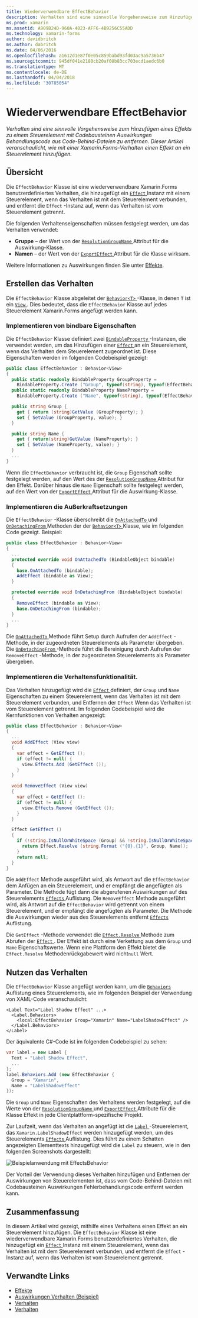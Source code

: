 ```yaml
---
title: Wiederverwendbare EffectBehavior
description: Verhalten sind eine sinnvolle Vorgehensweise zum Hinzufügen eines Effekts zu einem Steuerelement mit Codebausteinen Auswirkungen Behandlungscode aus Code-Behind-Dateien zu entfernen. Dieser Artikel veranschaulicht, wie mit einer Xamarin.Forms-Verhalten einen Effekt an ein Steuerelement hinzufügen.
ms.prod: xamarin
ms.assetid: A909B24D-960A-4023-AFF6-4B9256C55ADD
ms.technology: xamarin-forms
author: davidbritch
ms.author: dabritch
ms.date: 04/06/2016
ms.openlocfilehash: a1612d1e87f0e05c859babd93fd03ac9a5736b47
ms.sourcegitcommit: 945df041e2180cb20af08b83cc703ecd1aedc6b0
ms.translationtype: MT
ms.contentlocale: de-DE
ms.lasthandoff: 04/04/2018
ms.locfileid: "30785054"
---
```

# <a name="reusable-effectbehavior"></a>Wiederverwendbare EffectBehavior

_Verhalten sind eine sinnvolle Vorgehensweise zum Hinzufügen eines Effekts zu einem Steuerelement mit Codebausteinen Auswirkungen Behandlungscode aus Code-Behind-Dateien zu entfernen. Dieser Artikel veranschaulicht, wie mit einer Xamarin.Forms-Verhalten einen Effekt an ein Steuerelement hinzufügen._

## <a name="overview"></a>Übersicht

Die `EffectBehavior` Klasse ist eine wiederverwendbare Xamarin.Forms benutzerdefiniertes Verhalten, die hinzugefügt ein [ `Effect` ](https://developer.xamarin.com/api/type/Xamarin.Forms.Effect/) Instanz mit einem Steuerelement, wenn das Verhalten ist mit dem Steuerelement verbunden, und entfernt die `Effect` -Instanz auf, wenn das Verhalten ist vom Steuerelement getrennt.

Die folgenden Verhaltenseigenschaften müssen festgelegt werden, um das Verhalten verwendet:

- **Gruppe** – der Wert von der [ `ResolutionGroupName` ](https://developer.xamarin.com/api/type/Xamarin.Forms.ResolutionGroupNameAttribute/) Attribut für die Auswirkung-Klasse.
- **Namen** – der Wert von der [ `ExportEffect` ](https://developer.xamarin.com/api/type/Xamarin.Forms.ExportEffectAttribute/) Attribut für die Klasse wirksam.

Weitere Informationen zu Auswirkungen finden Sie unter [Effekte](~/xamarin-forms/app-fundamentals/effects/index.md).

## <a name="creating-the-behavior"></a>Erstellen das Verhalten

Die `EffectBehavior` Klasse abgeleitet der [ `Behavior<T>` ](https://developer.xamarin.com/api/type/Xamarin.Forms.Behavior%3CT%3E/) -Klasse, in denen `T` ist ein [ `View` ](https://developer.xamarin.com/api/type/Xamarin.Forms.View/). Dies bedeutet, dass die `EffectBehavior` Klasse auf jedes Steuerelement Xamarin.Forms angefügt werden kann.

### <a name="implementing-bindable-properties"></a>Implementieren von bindbare Eigenschaften

Die `EffectBehavior` Klasse definiert zwei [ `BindableProperty` ](https://developer.xamarin.com/api/type/Xamarin.Forms.BindableProperty/) -Instanzen, die verwendet werden, um das Hinzufügen einer [ `Effect` ](https://developer.xamarin.com/api/type/Xamarin.Forms.Effect/) an ein Steuerelement, wenn das Verhalten dem Steuerelement zugeordnet ist. Diese Eigenschaften werden im folgenden Codebeispiel gezeigt:

```csharp
public class EffectBehavior : Behavior<View>
{
  public static readonly BindableProperty GroupProperty =
    BindableProperty.Create ("Group", typeof(string), typeof(EffectBehavior), null);
  public static readonly BindableProperty NameProperty =
    BindableProperty.Create ("Name", typeof(string), typeof(EffectBehavior), null);

  public string Group {
    get { return (string)GetValue (GroupProperty); }
    set { SetValue (GroupProperty, value); }
  }

  public string Name {
    get { return(string)GetValue (NameProperty); }
    set { SetValue (NameProperty, value); }
  }
  ...
}
```

Wenn die `EffectBehavior` verbraucht ist, die `Group` Eigenschaft sollte festgelegt werden, auf den Wert des der [ `ResolutionGroupName` ](https://developer.xamarin.com/api/type/Xamarin.Forms.ResolutionGroupNameAttribute/) Attribut für den Effekt. Darüber hinaus die `Name` Eigenschaft sollte festgelegt werden, auf den Wert von der [ `ExportEffect` ](https://developer.xamarin.com/api/type/Xamarin.Forms.ExportEffectAttribute/) Attribut für die Auswirkung-Klasse.

### <a name="implementing-the-overrides"></a>Implementieren die Außerkraftsetzungen

Die `EffectBehavior` -Klasse überschreibt die [ `OnAttachedTo` ](https://developer.xamarin.com/api/member/Xamarin.Forms.Behavior%3CT%3E.OnAttachedTo/p/Xamarin.Forms.BindableObject/) und [ `OnDetachingFrom` ](https://developer.xamarin.com/api/member/Xamarin.Forms.Behavior%3CT%3E.OnDetachingFrom/p/Xamarin.Forms.BindableObject/) Methoden der der [ `Behavior<T>` ](https://developer.xamarin.com/api/type/Xamarin.Forms.Behavior%3CT%3E/) Klasse, wie im folgenden Code gezeigt. Beispiel:

```csharp
public class EffectBehavior : Behavior<View>
{
  ...
  protected override void OnAttachedTo (BindableObject bindable)
  {
    base.OnAttachedTo (bindable);
    AddEffect (bindable as View);
  }

  protected override void OnDetachingFrom (BindableObject bindable)
  {
    RemoveEffect (bindable as View);
    base.OnDetachingFrom (bindable);
  }
  ...
}
```

Die [ `OnAttachedTo` ](https://developer.xamarin.com/api/member/Xamarin.Forms.Behavior%3CT%3E.OnAttachedTo/p/Xamarin.Forms.BindableObject/) Methode führt Setup durch Aufrufen der `AddEffect` -Methode, in der zugeordneten Steuerelements als Parameter übergeben. Die [ `OnDetachingFrom` ](https://developer.xamarin.com/api/member/Xamarin.Forms.Behavior%3CT%3E.OnDetachingFrom/p/Xamarin.Forms.BindableObject/) -Methode führt die Bereinigung durch Aufrufen der `RemoveEffect` -Methode, in der zugeordneten Steuerelements als Parameter übergeben.

### <a name="implementing-the-behavior-functionality"></a>Implementieren die Verhaltensfunktionalität.

Das Verhalten hinzugefügt wird die [ `Effect` ](https://developer.xamarin.com/api/type/Xamarin.Forms.Effect/) definiert, der `Group` und `Name` Eigenschaften zu einem Steuerelement, wenn das Verhalten ist mit dem Steuerelement verbunden, und Entfernen der `Effect` Wenn das Verhalten ist vom Steuerelement getrennt. Im folgenden Codebeispiel wird die Kernfunktionen von Verhalten angezeigt:

```csharp
public class EffectBehavior : Behavior<View>
{
  ...
  void AddEffect (View view)
  {
    var effect = GetEffect ();
    if (effect != null) {
      view.Effects.Add (GetEffect ());
    }
  }

  void RemoveEffect (View view)
  {
    var effect = GetEffect ();
    if (effect != null) {
      view.Effects.Remove (GetEffect ());
    }
  }

  Effect GetEffect ()
  {
    if (!string.IsNullOrWhiteSpace (Group) && !string.IsNullOrWhiteSpace (Name)) {
      return Effect.Resolve (string.Format ("{0}.{1}", Group, Name));
    }
    return null;
  }
}
```

Die `AddEffect` Methode ausgeführt wird, als Antwort auf die `EffectBehavior` dem Anfügen an ein Steuerelement, und er empfängt die angefügten als Parameter. Die Methode fügt dann die abgerufenen Auswirkungen auf des Steuerelements [ `Effects` ](https://developer.xamarin.com/api/property/Xamarin.Forms.Element.Effects/) Auflistung. Die `RemoveEffect` Methode ausgeführt wird, als Antwort auf die `EffectBehavior` wird getrennt von einem Steuerelement, und er empfängt die angefügten als Parameter. Die Methode die Auswirkungen wieder aus des Steuerelements entfernt [ `Effects` ](https://developer.xamarin.com/api/property/Xamarin.Forms.Element.Effects/) Auflistung.

Die `GetEffect` -Methode verwendet die [ `Effect.Resolve` ](https://developer.xamarin.com/api/member/Xamarin.Forms.Effect.Resolve/p/System.String/) Methode zum Abrufen der [ `Effect` ](https://developer.xamarin.com/api/type/Xamarin.Forms.Effect/). Der Effekt ist durch eine Verkettung aus dem `Group` und `Name` Eigenschaftswerte. Wenn eine Plattform den Effekt bietet die `Effect.Resolve` Methodenrückgabewert wird nicht`null` Wert.

## <a name="consuming-the-behavior"></a>Nutzen das Verhalten

Die `EffectBehavior` Klasse angefügt werden kann, um die [ `Behaviors` ](https://developer.xamarin.com/api/property/Xamarin.Forms.VisualElement.Behaviors/) Auflistung eines Steuerelements, wie im folgenden Beispiel der Verwendung von XAML-Code veranschaulicht:

```xaml
<Label Text="Label Shadow Effect" ...>
  <Label.Behaviors>
    <local:EffectBehavior Group="Xamarin" Name="LabelShadowEffect" />
  </Label.Behaviors>
</Label>
```

Der äquivalente C#-Code ist im folgenden Codebeispiel zu sehen:

```csharp
var label = new Label {
  Text = "Label Shadow Effect",
  ...
};
label.Behaviors.Add (new EffectBehavior {
  Group = "Xamarin",
  Name = "LabelShadowEffect"
});
```

Die `Group` und `Name` Eigenschaften des Verhaltens werden festgelegt, auf die Werte von der [ `ResolutionGroupName` ](https://developer.xamarin.com/api/type/Xamarin.Forms.ResolutionGroupNameAttribute/) und [ `ExportEffect` ](https://developer.xamarin.com/api/type/Xamarin.Forms.ExportEffectAttribute/) Attribute für die Klasse Effekt in jede Clientplattform-spezifische Projekt.

Zur Laufzeit, wenn das Verhalten an angefügt ist die [ `Label` ](https://developer.xamarin.com/api/type/Xamarin.Forms.Label/) -Steuerelement, das `Xamarin.LabelShadowEffect` werden hinzugefügt werden, um des Steuerelements [ `Effects` ](https://developer.xamarin.com/api/property/Xamarin.Forms.Element.Effects/) Auflistung. Dies führt zu einem Schatten angezeigten Elementtexts hinzugefügt wird die `Label` zu steuern, wie in den folgenden Screenshots dargestellt:

![](effect-behavior-images/screenshots.png "Beispielanwendung mit EffectsBehavior")

Der Vorteil der Verwendung dieses Verhalten hinzufügen und Entfernen der Auswirkungen von Steuerelementen ist, dass vom Code-Behind-Dateien mit Codebausteinen Auswirkungen Fehlerbehandlungscode entfernt werden kann.

## <a name="summary"></a>Zusammenfassung

In diesem Artikel wird gezeigt, mithilfe eines Verhaltens einen Effekt an ein Steuerelement hinzufügen. Die `EffectBehavior` Klasse ist eine wiederverwendbare Xamarin.Forms benutzerdefiniertes Verhalten, die hinzugefügt ein [ `Effect` ](https://developer.xamarin.com/api/type/Xamarin.Forms.Effect/) Instanz mit einem Steuerelement, wenn das Verhalten ist mit dem Steuerelement verbunden, und entfernt die `Effect` -Instanz auf, wenn das Verhalten ist vom Steuerelement getrennt.


## <a name="related-links"></a>Verwandte Links

- [Effekte](~/xamarin-forms/app-fundamentals/effects/index.md)
- [Auswirkungen Verhalten (Beispiel)](https://developer.xamarin.com/samples/xamarin-forms/behaviors/effectbehavior/)
- [Verhalten](https://developer.xamarin.com/api/type/Xamarin.Forms.Behavior/)
- [Verhalten<T>](https://developer.xamarin.com/api/type/Xamarin.Forms.Behavior%3CT%3E/)
